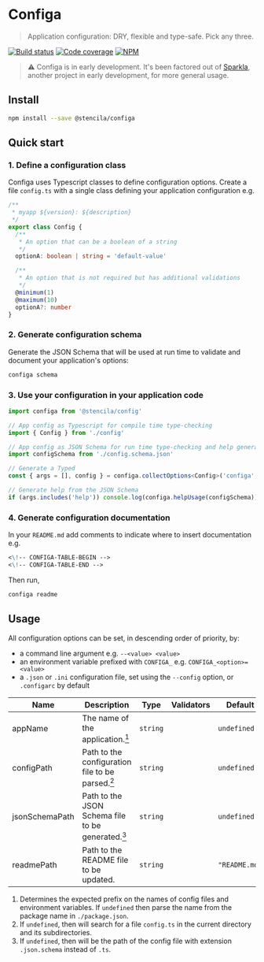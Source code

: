 # Configa

> Application configuration: DRY, flexible and type-safe. Pick any three.

[![Build status](https://travis-ci.org/stencila/configa.svg?branch=master)](https://travis-ci.org/stencila/configa)
[![Code coverage](https://codecov.io/gh/stencila/configa/branch/master/graph/badge.svg)](https://codecov.io/gh/stencila/configa)
[![NPM](https://img.shields.io/npm/v/@stencila/configa.svg?style=flat)](https://www.npmjs.com/package/@stencila/configa)

> :warning: Configa is in early development. It's been factored out of [Sparkla](https://github.com/stencila/sparkla), another project in early development, for more general usage.

## Install

```bash
npm install --save @stencila/configa
```

## Quick start

### 1. Define a configuration class

Configa uses Typescript classes to define configuration options. Create a file `config.ts` with a single class defining your application configuration e.g.

```ts
/**
 * myapp ${version}: ${description}
 */
export class Config {
  /**
   * An option that can be a boolean of a string
   */
  optionA: boolean | string = 'default-value'

  /**
   * An option that is not required but has additional validations
   */
  @minimum(1)
  @maximum(10)
  optionA?: number
}
```

### 2. Generate configuration schema

Generate the JSON Schema that will be used at run time to validate and document your application's options:

```bash
configa schema
```

### 3. Use your configuration in your application code

```ts
import configa from '@stencila/config'

// App config as Typescript for compile time type-checking
import { Config } from './config'

// App config as JSON Schema for run time type-checking and help generation
import configSchema from './config.schema.json'

// Generate a Typed
const { args = [], config } = configa.collectOptions<Config>('configa', configSchema)

// Generate help from the JSON Schema
if (args.includes('help')) console.log(configa.helpUsage(configSchema))
```


### 4. Generate configuration documentation

In your `README.md` add comments to indicate where to insert documentation e.g.

```md
<\!-- CONFIGA-TABLE-BEGIN -->
<\!-- CONFIGA-TABLE-END -->
```

Then run,

```bash
configa readme
```

## Usage

<!-- CONFIGA-USAGE-BEGIN -->
All configuration options can be set, in descending order of priority, by:

- a command line argument e.g. `--<value> <value>`
- an environment variable prefixed with `CONFIGA_` e.g. `CONFIGA_<option>=<value>`
- a `.json` or `.ini` configuration file, set using the `--config` option, or `.configarc` by default
<!-- CONFIGA-USAGE-END -->

<!-- CONFIGA-TABLE-BEGIN -->
| Name           | Description                                                                                     | Type     | Validators | Default       |
| -------------- | ----------------------------------------------------------------------------------------------- | -------- | ---------- | ------------- |
| appName        | The name of the application.<a href="#appName-details"><sup>1</sup></a>                         | `string` |            | `undefined`   |
| configPath     | Path to the configuration file to be parsed.<a href="#configPath-details"><sup>2</sup></a>      | `string` |            | `undefined`   |
| jsonSchemaPath | Path to the JSON Schema file to be generated.<a href="#jsonSchemaPath-details"><sup>3</sup></a> | `string` |            | `undefined`   |
| readmePath     | Path to the README file to be updated.                                                          | `string` |            | `"README.md"` |


1. <a id="appName-details"></a>Determines the expected prefix on the names of
config files and environment variables.
If `undefined` then parse the name from the
package name in `./package.json`.
2. <a id="configPath-details"></a>If `undefined`, then will search for a file
`config.ts` in the current directory and its
subdirectories.
3. <a id="jsonSchemaPath-details"></a>If `undefined`, then will be the path of the
config file with extension `.json.schema` instead of
`.ts`.

<!-- CONFIGA-TABLE-END -->

